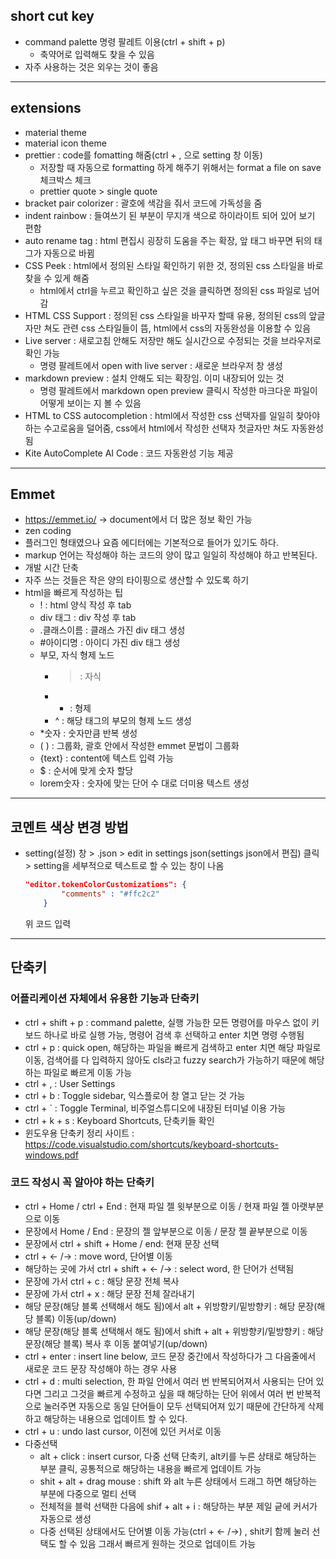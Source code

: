 ## short cut key

- command palette 명령 팔레트 이용(ctrl + shift + p)
  - 축약어로 입력해도 찾을 수 있음
- 자주 사용하는 것은 외우는 것이 좋음

---

## extensions

- material theme
- material icon theme
- prettier : code를 fomatting 해줌(ctrl + , 으로 setting 창 이동)
  - 저장할 때 자동으로 formatting 하게 해주기 위해서는 format a file on save 체크박스 체크
  - prettier quote > single quote
- bracket pair colorizer : 괄호에 색감을 줘서 코드에 가독성을 줌
- indent rainbow : 들여쓰기 된 부분이 무지개 색으로 하이라이트 되어 있어 보기 편함
- auto rename tag : html 편집시 굉장히 도움을 주는 확장, 앞 태그 바꾸면 뒤의 태그가 자동으로 바뀜
- CSS Peek : html에서 정의된 스타일 확인하기 위한 것, 정의된 css 스타일을 바로 찾을 수 있게 해줌
  - html에서 ctrl을 누르고 확인하고 싶은 것을 클릭하면 정의된 css 파일로 넘어감
- HTML CSS Support : 정의된 css 스타일을 바꾸자 할때 유용, 정의된 css의 앞글자만 쳐도 관련 css 스타일들이 뜸, html에서 css의 자동완성을 이용할 수 있음
- Live server : 새로고침 안해도 저장만 해도 실시간으로 수정되는 것을 브라우저로 확인 가능
  - 명령 팔레트에서 open with live server : 새로운 브라우저 창 생성
- markdown preview : 설치 안해도 되는 확장임. 이미 내장되어 있는 것
  - 명령 팔레트에서 markdown open preview 클릭시 작성한 마크다운 파일이 어떻게 보이는 지 볼 수 있음
- HTML to CSS autocompletion : html에서 작성한 css 선택자를 일일히 찾아야 하는 수고로움을 덜어줌, css에서 html에서 작성한 선택자 첫글자만 쳐도 자동완성 됨
- Kite AutoComplete AI Code : 코드 자동완성 기능 제공

---

## Emmet

- https://emmet.io/ -> document에서 더 많은 정보 확인 가능
- zen coding
- 플러그인 형태였으나 요즘 에디터에는 기본적으로 들어가 있기도 하다.
- markup 언어는 작성해야 하는 코드의 양이 많고 일일히 작성해야 하고 반복된다.
- 개발 시간 단축
- 자주 쓰는 것들은 작은 양의 타이핑으로 생산할 수 있도록 하기
- html을 빠르게 작성하는 팁
  - ! : html 양식 작성 후 tab
  - div 태그 : div 작성 후 tab
  - .클래스이름 : 클래스 가진 div 태그 생성
  - #아이디명 : 아이디 가진 div 태그 생성
  - 부모, 자식 형제 노드
    - > : 자식
    - - : 형제
    - ^ : 해당 태그의 부모의 형제 노드 생성
  - \*숫자 : 숫자만큼 반복 생성
  - ( ) : 그룹화, 괄호 안에서 작성한 emmet 문법이 그룹화
  - {text} : content에 텍스트 입력 가능
  - $ : 순서에 맞게 숫자 할당
  - lorem숫자 : 숫자에 맞는 단어 수 대로 더미용 텍스트 생성

---

## 코멘트 색상 변경 방법

- setting(설정) 창 > .json > edit in settings json(settings json에서 편집) 클릭 > setting을 세부적으로 텍스트로 할 수 있는 창이 나옴
  ```json
  "editor.tokenColorCustomizations": {
          "comments" : "#ffc2c2"
      }
  ```
  위 코드 입력

---

## 단축키

### 어플리케이션 자체에서 유용한 기능과 단축키

- ctrl + shift + p : command palette, 실행 가능한 모든 명령어를 마우스 없이 키보드 하나로 바로 실행 가능, 명령어 검색 후 선택하고 enter 치면 명령 수행됨
- ctrl + p : quick open, 해당하는 파일을 빠르게 검색하고 enter 치면 해당 파일로 이동, 검색어를 다 입력하지 않아도 cls라고 fuzzy search가 가능하기 때문에 해당하는 파일로 빠르게 이동 가능
- ctrl + , : User Settings
- ctrl + b : Toggle sidebar, 익스플로어 창 열고 닫는 것 가능
- ctrl + ` : Toggle Terminal, 비주얼스튜디오에 내장된 터미널 이용 가능
- ctrl + k + s : Keyboard Shortcuts, 단축키들 확인
- 윈도우용 단축키 정리 사이트 : https://code.visualstudio.com/shortcuts/keyboard-shortcuts-windows.pdf

### 코드 작성시 꼭 알아야 하는 단축키

- ctrl + Home / ctrl + End : 현재 파일 젤 윗부분으로 이동 / 현재 파일 젤 아랫부분으로 이동
- 문장에서 Home / End : 문장의 젤 앞부분으로 이동 / 문장 젤 끝부분으로 이동
- 문장에서 ctrl + shift + Home / end: 현재 문장 선택
- ctrl + <- /-> : move word, 단어별 이동
- 해당하는 곳에 가서 ctrl + shift + <- /-> : select word, 한 단어가 선택됨
- 문장에 가서 ctrl + c : 해당 문장 전체 복사
- 문장에 가서 ctrl + x : 해당 문장 전체 잘라내기
- 해당 문장(해당 블록 선택해서 해도 됨)에서 alt + 위방향키/밑방향키 : 해당 문장(해당 블록) 이동(up/down)
- 해당 문장(해당 블록 선택해서 해도 됨)에서 shift + alt + 위방향키/밑방향키 : 해당 문장(해당 블록) 복사 후 이동 붙여넣기(up/down)
- ctrl + enter : insert line below, 코드 문장 중간에서 작성하다가 그 다음줄에서 새로운 코드 문장 작성해야 하는 경우 사용
- ctrl + d : multi selection, 한 파일 안에서 여러 번 반복되어져서 사용되는 단어 있다면 그리고 그것을 빠르게 수정하고 싶을 때 해당하는 단어 위에서 여러 번 반복적으로 눌러주면 자동으로 동일 단어들이 모두 선택되어져 있기 때문에 간단하게 삭제하고 해당하는 내용으로 업데이트 할 수 있다.
- ctrl + u : undo last cursor, 이전에 있던 커서로 이동
- 다중선택
  - alt + click : insert cursor, 다중 선택 단축키, alt키를 누른 상태로 해당하는 부분 클릭, 공통적으로 해당하는 내용을 빠르게 업데이트 가능
  - shit + alt + drag mouse : shift 와 alt 누른 상태에서 드래그 하면 해당하는 부분에 다중으로 멀티 선택
  - 전체적을 블럭 선택한 다음에 shif + alt + i : 해당하는 부분 제일 긑에 커서가 자동으로 생성
  - 다중 선택된 상태에서도 단어별 이동 가능(ctrl + <- /->) , shit키 함께 눌러 선택도 할 수 있음 그래서 빠르게 원하는 것으로 업데이트 가능
